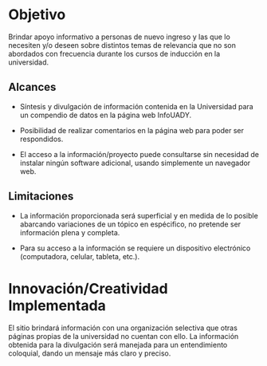  # Objetivo
Brindar apoyo informativo a personas de nuevo ingreso y las que lo necesiten y/o deseen sobre distintos temas de relevancia que no son abordados con frecuencia durante los cursos de inducción en la universidad.

## Alcances
* Síntesis y divulgación de información contenida en la Universidad para un compendio de datos en la página web InfoUADY.

* Posibilidad de realizar comentarios en la página web para poder ser respondidos.

* El acceso a la información/proyecto puede consultarse sin necesidad de instalar ningún software adicional, usando simplemente un navegador web.

## Limitaciones

* La información proporcionada será superficial y en medida de lo posible abarcando variaciones de un tópico en espécifico, no pretende ser información plena y completa.

* Para su acceso a la información se requiere un dispositivo electrónico (computadora, celular, tableta, etc.).

# Innovación/Creatividad Implementada

El sitio brindará información con una organización selectiva que otras páginas propias de la universidad no cuentan con ello. La información obtenida para la divulgación será manejada para un entendimiento coloquial, dando un mensaje más claro y preciso.
